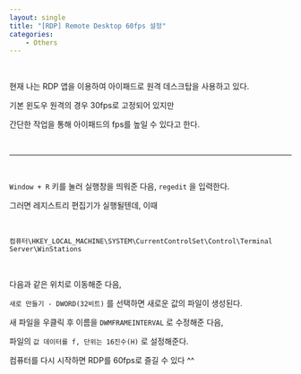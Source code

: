 ```yaml
---
layout: single
title: "[RDP] Remote Desktop 60fps 설정"
categories:
    - Others
---
```


<br>

현재 나는 RDP 앱을 이용하여 아이패드로 원격 데스크탑을 사용하고 있다.

기본 윈도우 원격의 경우 30fps로 고정되어 있지만

간단한 작업을 통해 아이패드의 fps를 높일 수 있다고 한다.

<br>

---

<br>

`Window + R` 키를 눌러 실행창을 띄워준 다음, `regedit` 을 입력한다.

그러면 레지스트리 편집기가 실행될텐데, 이때 

<br>

```
컴퓨터\HKEY_LOCAL_MACHINE\SYSTEM\CurrentControlSet\Control\Terminal Server\WinStations
```

<br>

다음과 같은 위치로 이동해준 다음, 

`새로 만들기 - DWORD(32비트)` 를 선택하면 새로운 값의 파일이 생성된다.

새 파일을 우클릭 후 이름을 `DWMFRAMEINTERVAL` 로 수정해준 다음,

파일의 `값 데이터를 f, 단위는 16진수(H)` 로 설정해준다.

컴퓨터를 다시 시작하면 RDP를 60fps로 즐길 수 있다 ^^